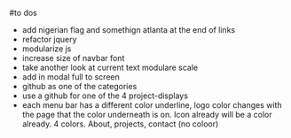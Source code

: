 #to dos
- add nigerian flag and somethign atlanta at the end of links
- refactor jquery
- modularize js
- increase size of navbar font
- take another look at current text modulare scale
- add in modal full to screen
- github as one of the categories
- use a github for one of the 4 project-displays
- each menu bar has a different color underline, logo color changes with the page that the color underneath is on. Icon already will be a color already. 4 colors. About, projects, contact (no coloor)